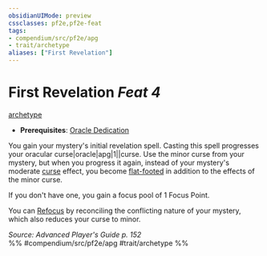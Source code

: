 ```yaml
---
obsidianUIMode: preview
cssclasses: pf2e,pf2e-feat
tags:
- compendium/src/pf2e/apg
- trait/archetype
aliases: ["First Revelation"]
---
```

# First Revelation  *Feat 4*  
[archetype](rules/traits/archetype.md "Archetype Feat Trait")  

- **Prerequisites**: [Oracle Dedication](compendium/feats/oracle-dedication-apg.md)

You gain your mystery's initial revelation spell. Casting this spell progresses your oracular curse|oracle|apg|1||curse. Use the minor curse from your mystery, but when you progress it again, instead of your mystery's moderate [curse](rules/traits/curse.md "Curse Effect Trait") effect, you become [flat-footed](rules/conditions.md#Flat-footed) in addition to the effects of the minor curse.

If you don't have one, you gain a focus pool of 1 Focus Point.

You can [Refocus](rules/actions/refocus.md) by reconciling the conflicting nature of your mystery, which also reduces your curse to minor.

*Source: Advanced Player's Guide p. 152*  
%% #compendium/src/pf2e/apg #trait/archetype %%